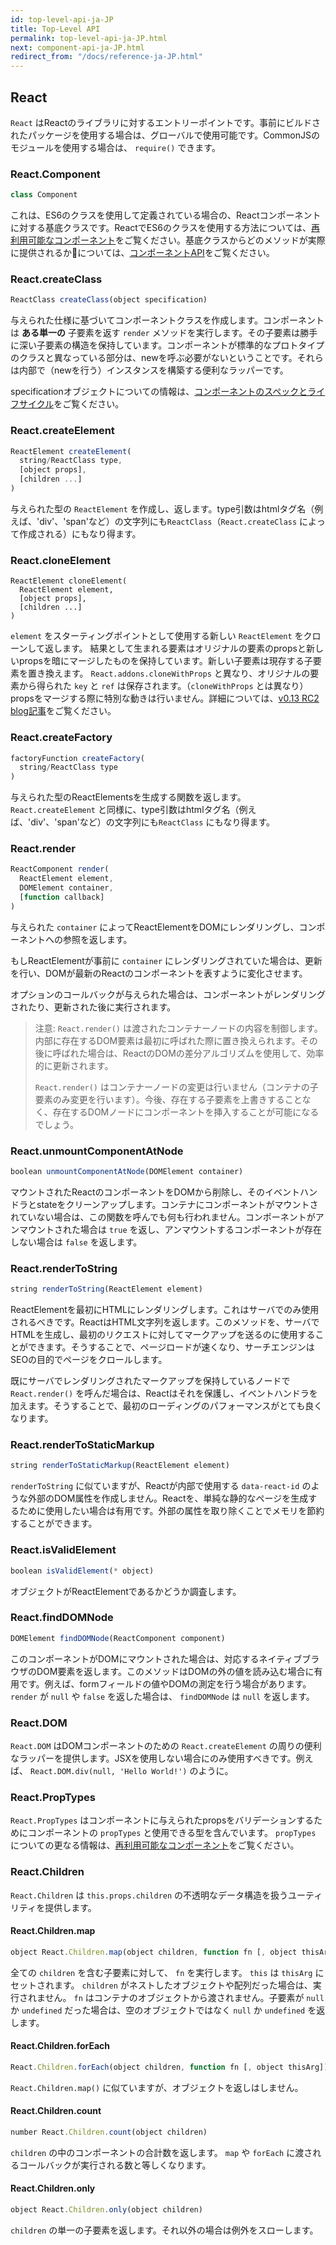 ```yaml
---
id: top-level-api-ja-JP
title: Top-Level API
permalink: top-level-api-ja-JP.html
next: component-api-ja-JP.html
redirect_from: "/docs/reference-ja-JP.html"
---
```


## React

`React` はReactのライブラリに対するエントリーポイントです。事前にビルドされたパッケージを使用する場合は、グローバルで使用可能です。CommonJSのモジュールを使用する場合は、 `require()` できます。


### React.Component

```javascript
class Component
```

これは、ES6のクラスを使用して定義されている場合の、Reactコンポーネントに対する基底クラスです。ReactでES6のクラスを使用する方法については、[再利用可能なコンポーネント](/react/docs/reusable-components-ja-JP.html#es6-classes)をご覧ください。基底クラスからどのメソッドが実際に提供されるかについては、[コンポーネントAPI](/react/docs/component-api-ja-JP.html)をご覧ください。

### React.createClass

```javascript
ReactClass createClass(object specification)
```

与えられた仕様に基づいてコンポーネントクラスを作成します。コンポーネントは **ある単一の** 子要素を返す `render` メソッドを実行します。その子要素は勝手に深い子要素の構造を保持しています。コンポーネントが標準的なプロトタイプのクラスと異なっている部分は、newを呼ぶ必要がないということです。それらは内部で（newを行う）インスタンスを構築する便利なラッパーです。

specificationオブジェクトについての情報は、[コンポーネントのスペックとライフサイクル](/react/docs/component-specs-ja-JP.html)をご覧ください。

### React.createElement

```javascript
ReactElement createElement(
  string/ReactClass type,
  [object props],
  [children ...]
)
```

与えられた型の `ReactElement` を作成し、返します。type引数はhtmlタグ名（例えば、'div'、'span'など）の文字列にも`ReactClass`（`React.createClass` によって作成される）にもなり得ます。

### React.cloneElement

```
ReactElement cloneElement(
  ReactElement element,
  [object props],
  [children ...]
)
```

`element` をスターティングポイントとして使用する新しい `ReactElement` をクローンして返します。
結果として生まれる要素はオリジナルの要素のpropsと新しいpropsを暗にマージしたものを保持しています。新しい子要素は現存する子要素を置き換えます。 `React.addons.cloneWithProps` と異なり、オリジナルの要素から得られた `key` と `ref` は保存されます。（`cloneWithProps` とは異なり）propsをマージする際に特別な動きは行いません。詳細については、[v0.13 RC2 blog記事](/react/blog/2015/03/03/react-v0.13-rc2.html)をご覧ください。

### React.createFactory

```javascript
factoryFunction createFactory(
  string/ReactClass type
)
```

与えられた型のReactElementsを生成する関数を返します。 `React.createElement` と同様に、type引数はhtmlタグ名（例えば、'div'、'span'など）の文字列にも`ReactClass` にもなり得ます。

### React.render

```javascript
ReactComponent render(
  ReactElement element,
  DOMElement container,
  [function callback]
)
```

与えられた `container` によってReactElementをDOMにレンダリングし、コンポーネントへの参照を返します。

もしReactElementが事前に `container` にレンダリングされていた場合は、更新を行い、DOMが最新のReactのコンポーネントを表すように変化させます。

オプションのコールバックが与えられた場合は、コンポーネントがレンダリングされたり、更新された後に実行されます。

> 注意:
> `React.render()` は渡されたコンテナーノードの内容を制御します。内部に存在するDOM要素は最初に呼ばれた際に置き換えられます。その後に呼ばれた場合は、ReactのDOMの差分アルゴリズムを使用して、効率的に更新されます。
> 
> `React.render()` はコンテナーノードの変更は行いません（コンテナの子要素のみ変更を行います）。今後、存在する子要素を上書きすることなく、存在するDOMノードにコンポーネントを挿入することが可能になるでしょう。

### React.unmountComponentAtNode

```javascript
boolean unmountComponentAtNode(DOMElement container)
```

マウントされたReactのコンポーネントをDOMから削除し、そのイベントハンドラとstateをクリーンアップします。コンテナにコンポーネントがマウントされていない場合は、この関数を呼んでも何も行われません。コンポーネントがアンマウントされた場合は `true` を返し、アンマウントするコンポーネントが存在しない場合は `false` を返します。

### React.renderToString

```javascript
string renderToString(ReactElement element)
```

ReactElementを最初にHTMLにレンダリングします。これはサーバでのみ使用されるべきです。ReactはHTML文字列を返します。このメソッドを、サーバでHTMLを生成し、最初のリクエストに対してマークアップを送るのに使用することができます。そうすることで、ページロードが速くなり、サーチエンジンはSEOの目的でページをクロールします。

既にサーバでレンダリングされたマークアップを保持しているノードで `React.render()` を呼んだ場合は、Reactはそれを保護し、イベントハンドラを加えます。そうすることで、最初のローディングのパフォーマンスがとても良くなります。

### React.renderToStaticMarkup

```javascript
string renderToStaticMarkup(ReactElement element)
```

`renderToString` に似ていますが、Reactが内部で使用する `data-react-id` のような外部のDOM属性を作成しません。Reactを、単純な静的なページを生成するために使用したい場合は有用です。外部の属性を取り除くことでメモリを節約することができます。

### React.isValidElement

```javascript
boolean isValidElement(* object)
```

オブジェクトがReactElementであるかどうか調査します。

### React.findDOMNode

```javascript
DOMElement findDOMNode(ReactComponent component)
```

このコンポーネントがDOMにマウントされた場合は、対応するネイティブブラウザのDOM要素を返します。このメソッドはDOMの外の値を読み込む場合に有用です。例えば、formフィールドの値やDOMの測定を行う場合があります。 `render` が `null` や `false` を返した場合は、 `findDOMNode` は `null` を返します。

### React.DOM

`React.DOM` はDOMコンポーネントのための `React.createElement` の周りの便利なラッパーを提供します。JSXを使用しない場合にのみ使用すべきです。例えば、 `React.DOM.div(null, 'Hello World!')` のように。

### React.PropTypes

`React.PropTypes` はコンポーネントに与えられたpropsをバリデーションするためにコンポーネントの `propTypes` と使用できる型を含んでいます。 `propTypes` についての更なる情報は、[再利用可能なコンポーネント](/react/docs/reusable-components-ja-JP.html)をご覧ください。

### React.Children

`React.Children` は `this.props.children` の不透明なデータ構造を扱うユーティリティを提供します。

#### React.Children.map

```javascript
object React.Children.map(object children, function fn [, object thisArg])
```

全ての `children` を含む子要素に対して、 `fn` を実行します。 `this` は `thisArg` にセットされます。 `children` がネストしたオブジェクトや配列だった場合は、実行されません。 `fn` はコンテナのオブジェクトから渡されません。子要素が `null` か `undefined` だった場合は、空のオブジェクトではなく `null` か `undefined` を返します。

#### React.Children.forEach

```javascript
React.Children.forEach(object children, function fn [, object thisArg])
```

`React.Children.map()` に似ていますが、オブジェクトを返しはしません。

#### React.Children.count

```javascript
number React.Children.count(object children)
```

`children` の中のコンポーネントの合計数を返します。 `map` や `forEach` に渡されるコールバックが実行される数と等しくなります。

#### React.Children.only

```javascript
object React.Children.only(object children)
```

`children` の単一の子要素を返します。それ以外の場合は例外をスローします。
